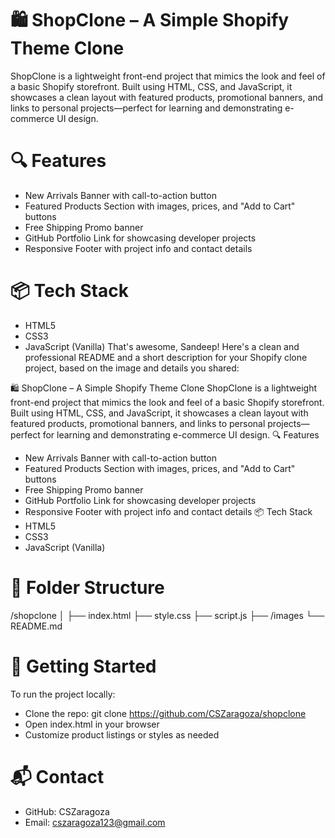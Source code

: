 # 🛍️ ShopClone – A Simple Shopify Theme Clone
ShopClone is a lightweight front-end project that mimics the look and feel of a basic Shopify storefront. Built using HTML, CSS, and JavaScript, it showcases a clean layout with featured products, promotional banners, and links to personal projects—perfect for learning and demonstrating e-commerce UI design.
# 🔍 Features
- New Arrivals Banner with call-to-action button
- Featured Products Section with images, prices, and "Add to Cart" buttons
- Free Shipping Promo banner
- GitHub Portfolio Link for showcasing developer projects
- Responsive Footer with project info and contact details
# 📦 Tech Stack
- HTML5
- CSS3
- JavaScript (Vanilla)
That's awesome, Sandeep! Here's a clean and professional README and a short description for your Shopify clone project, based on the image and details you shared:

🛍️ ShopClone – A Simple Shopify Theme Clone
ShopClone is a lightweight front-end project that mimics the look and feel of a basic Shopify storefront. Built using HTML, CSS, and JavaScript, it showcases a clean layout with featured products, promotional banners, and links to personal projects—perfect for learning and demonstrating e-commerce UI design.
🔍 Features
- New Arrivals Banner with call-to-action button
- Featured Products Section with images, prices, and "Add to Cart" buttons
- Free Shipping Promo banner
- GitHub Portfolio Link for showcasing developer projects
- Responsive Footer with project info and contact details
📦 Tech Stack
- HTML5
- CSS3
- JavaScript (Vanilla)

# 📁 Folder Structure
/shopclone
│
├── index.html
├── style.css
├── script.js
├── /images
└── README.md


# 🚀 Getting Started
To run the project locally:
- Clone the repo:
git clone https://github.com/CSZaragoza/shopclone
- Open index.html in your browser
- Customize product listings or styles as needed

# 📬 Contact
- GitHub: CSZaragoza
- Email: cszaragoza123@gmail.com

